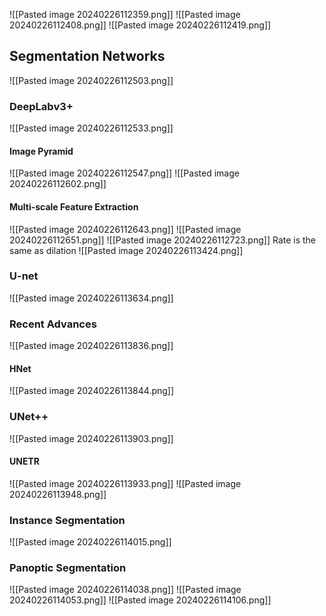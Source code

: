 ![[Pasted image 20240226112359.png]]
![[Pasted image 20240226112408.png]]
![[Pasted image 20240226112419.png]]
## Segmentation Networks
![[Pasted image 20240226112503.png]]
### DeepLabv3+
![[Pasted image 20240226112533.png]]
#### Image Pyramid
![[Pasted image 20240226112547.png]]
![[Pasted image 20240226112602.png]]
#### Multi-scale Feature Extraction
![[Pasted image 20240226112643.png]]
![[Pasted image 20240226112651.png]]
![[Pasted image 20240226112723.png]]
Rate is the same as dilation
![[Pasted image 20240226113424.png]]
### U-net
![[Pasted image 20240226113634.png]]
### Recent Advances
![[Pasted image 20240226113836.png]]
#### HNet
![[Pasted image 20240226113844.png]]
### UNet++
![[Pasted image 20240226113903.png]]
#### UNETR
![[Pasted image 20240226113933.png]]
![[Pasted image 20240226113948.png]]
### Instance Segmentation
![[Pasted image 20240226114015.png]]
### Panoptic Segmentation
![[Pasted image 20240226114038.png]]
![[Pasted image 20240226114053.png]]
![[Pasted image 20240226114106.png]]